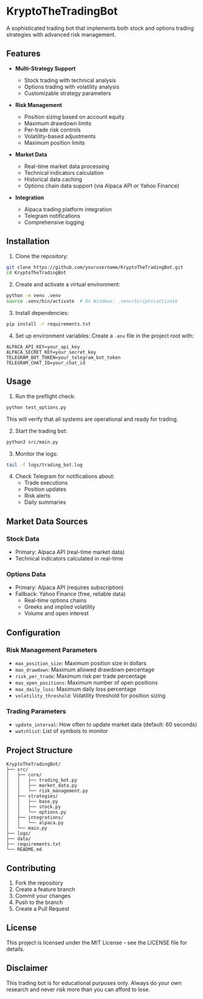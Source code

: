 # KryptoTheTradingBot

A sophisticated trading bot that implements both stock and options trading strategies with advanced risk management.

## Features

- **Multi-Strategy Support**
  - Stock trading with technical analysis
  - Options trading with volatility analysis
  - Customizable strategy parameters

- **Risk Management**
  - Position sizing based on account equity
  - Maximum drawdown limits
  - Per-trade risk controls
  - Volatility-based adjustments
  - Maximum position limits

- **Market Data**
  - Real-time market data processing
  - Technical indicators calculation
  - Historical data caching
  - Options chain data support (via Alpaca API or Yahoo Finance)

- **Integration**
  - Alpaca trading platform integration
  - Telegram notifications
  - Comprehensive logging

## Installation

1. Clone the repository:
```bash
git clone https://github.com/yourusername/KryptoTheTradingBot.git
cd KryptoTheTradingBot
```

2. Create and activate a virtual environment:
```bash
python -m venv .venv
source .venv/bin/activate  # On Windows: .venv\Scripts\activate
```

3. Install dependencies:
```bash
pip install -r requirements.txt
```

4. Set up environment variables:
Create a `.env` file in the project root with:
```
ALPACA_API_KEY=your_api_key
ALPACA_SECRET_KEY=your_secret_key
TELEGRAM_BOT_TOKEN=your_telegram_bot_token
TELEGRAM_CHAT_ID=your_chat_id
```

## Usage

1. Run the preflight check:
```bash
python test_options.py
```
This will verify that all systems are operational and ready for trading.

2. Start the trading bot:
```bash
python3 src/main.py
```

3. Monitor the logs:
```bash
tail -f logs/trading_bot.log
```

4. Check Telegram for notifications about:
   - Trade executions
   - Position updates
   - Risk alerts
   - Daily summaries

## Market Data Sources

### Stock Data
- Primary: Alpaca API (real-time market data)
- Technical indicators calculated in real-time

### Options Data
- Primary: Alpaca API (requires subscription)
- Fallback: Yahoo Finance (free, reliable data)
  - Real-time options chains
  - Greeks and implied volatility
  - Volume and open interest

## Configuration

### Risk Management Parameters
- `max_position_size`: Maximum position size in dollars
- `max_drawdown`: Maximum allowed drawdown percentage
- `risk_per_trade`: Maximum risk per trade percentage
- `max_open_positions`: Maximum number of open positions
- `max_daily_loss`: Maximum daily loss percentage
- `volatility_threshold`: Volatility threshold for position sizing

### Trading Parameters
- `update_interval`: How often to update market data (default: 60 seconds)
- `watchlist`: List of symbols to monitor

## Project Structure

```
KryptoTheTradingBot/
├── src/
│   ├── core/
│   │   ├── trading_bot.py
│   │   ├── market_data.py
│   │   └── risk_management.py
│   ├── strategies/
│   │   ├── base.py
│   │   ├── stock.py
│   │   └── options.py
│   ├── integrations/
│   │   └── alpaca.py
│   └── main.py
├── logs/
├── data/
├── requirements.txt
└── README.md
```

## Contributing

1. Fork the repository
2. Create a feature branch
3. Commit your changes
4. Push to the branch
5. Create a Pull Request

## License

This project is licensed under the MIT License - see the LICENSE file for details.

## Disclaimer

This trading bot is for educational purposes only. Always do your own research and never risk more than you can afford to lose.
